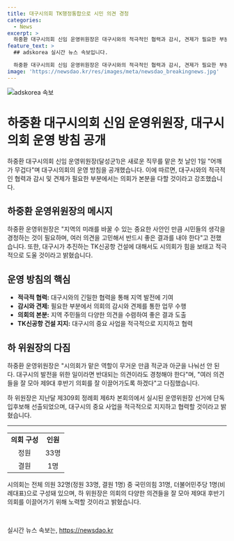 ```yaml
---
title: 대구시의회 TK행정통합으로 시민 의견 경청
categories:
  - News
excerpt: >
  하중환 대구시의회 신임 운영위원장은 대구시와의 적극적인 협력과 감시, 견제가 필요한 부분에서 의회의 본분을 다할 것이라 강조했다. 이에 더해 지역 숙원 사업과 현안, TK신공항 건설 등에 대한 다짐과 의회 내부 소통 강화를 약속했다. 하 위원장은 대구시의 발전을 위한 역할에 반대되는 의견이라도 경청할 것을 강조하며, 여러 의견을 모아 제9대 후반기 의회를 이끌어가겠다고 밝혔다.
feature_text: >
  ## adskorea 실시간 뉴스 속보입니다.

  하중환 대구시의회 신임 운영위원장은 대구시와의 적극적인 협력과 감시, 견제가 필요한 부분에서 의회의 본분을 다할 것이라 강조했다. 이에 더해 지역 숙원 사업과 현안, TK신공항 건설 등에 대한 다짐과 의회 내부 소통 강화를 약속했다. 하 위원장은 대구시의 발전을 위한 역할에 반대되는 의견이라도 경청할 것을 강조하며, 여러 의견을 모아 제9대 후반기 의회를 이끌어가겠다고 밝혔다.
image: 'https://newsdao.kr/res/images/meta/newsdao_breakingnews.jpg'
---
```


<p><img src="https://newsdao.kr/res/images/meta/newsdao_breakingnews.jpg" alt="adskorea 속보" /></p>

<h1>하중환 대구시의회 신임 운영위원장, 대구시의회 운영 방침 공개</h1>

<p data-ke-size="size16">하중환 대구시의회 신임 운영위원장(달성군1)은 새로운 직무를 맡은 첫 날인 1일 "어깨가 무겁다"며 대구시의회의 운영 방침을 공개했습니다. 이에 따르면, 대구시와의 적극적인 협력과 감시 및 견제가 필요한 부분에서는 의회가 본분을 다할 것이라고 강조했습니다.</p>

<h2 data-ke-size="size26">하중환 운영위원장의 메시지</h2>

<p data-ke-size="size16">하중환 운영위원장은 "지역의 미래를 바꿀 수 있는 중요한 사안인 만큼 시민들의 생각을 경청하는 것이 필요하며, 여러 의견을 고민해서 반드시 좋은 결과를 내야 한다"고 전했습니다. 또한, 대구시가 추진하는 TK신공항 건설에 대해서도 시의회가 힘을 보태고 적극적으로 도울 것이라고 밝혔습니다.</p>

<h2 data-ke-size="size26">운영 방침의 핵심</h2>

<ul>
  <li><b>적극적 협력:</b> 대구시와의 긴밀한 협력을 통해 지역 발전에 기여</li>
  <li><b>감시와 견제:</b> 필요한 부분에서 의회의 감시와 견제를 통한 업무 수행</li>
  <li><b>의회의 본분:</b> 지역 주민들의 다양한 의견을 수렴하여 좋은 결과 도출</li>
  <li><b>TK신공항 건설 지지:</b> 대구시의 중요 사업을 적극적으로 지지하고 협력</li>
</ul>

<h2 data-ke-size="size26">하 위원장의 다짐</h2>

<p data-ke-size="size16">하중환 운영위원장은 "시의회가 맡은 역할이 무거운 만큼 적군과 아군을 나눠선 안 된다. 대구시의 발전을 위한 일이라면 반대되는 의견이라도 경청해야 한다"며, "여러 의견들을 잘 모아 제9대 후반기 의회를 잘 이끌어가도록 하겠다"고 다짐했습니다.</p>

<p data-ke-size="size16">하 위원장은 지난달 제309회 정례회 제6차 본회의에서 실시된 운영위원장 선거에 단독 입후보해 선출되었으며, 대구시의 중요 사업을 적극적으로 지지하고 협력할 것이라고 밝혔습니다.</p>

<hr>

<table>
  <tbody>
    <tr>
      <td style="text-align: center; height: 17px;"><b>의회 구성</b></td>
      <td style="text-align: center; height: 17px;"><b>인원</b></td>
    </tr>
    <tr>
      <td style="text-align: center; height: 17px;">정원</td>
      <td style="text-align: center; height: 17px;">33명</td>
    </tr>
    <tr>
      <td style="text-align: center; height: 17px;">결원</td>
      <td style="text-align: center; height: 17px;">1명</td>
    </tr>
  </tbody>
</table>

<p data-ke-size="size16">시의회는 전체 의원 32명(정원 33명, 결원 1명) 중 국민의힘 31명, 더불어민주당 1명(비례대표)으로 구성돼 있으며, 하 위원장은 의회의 다양한 의견들을 잘 모아 제9대 후반기 의회를 이끌어가기 위해 노력할 것이라고 밝혔습니다.</p>

<p data-ke-size="size16">&nbsp;</p>
실시간 뉴스 속보는, <a href="https://newsdao.kr" rel="dofollow">https://newsdao.kr</a>


